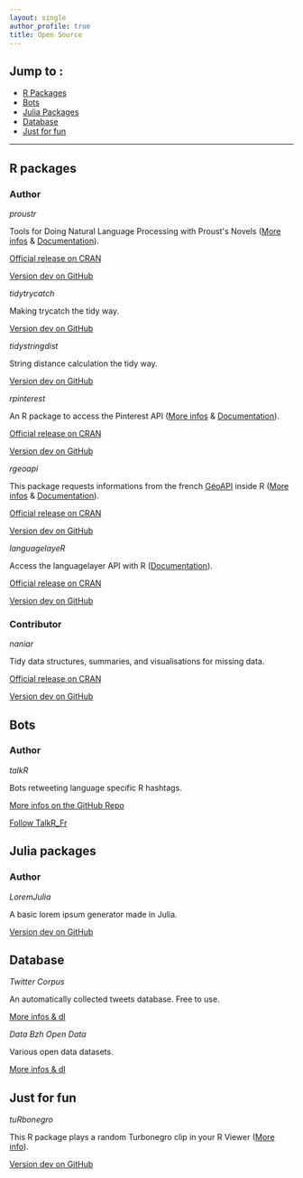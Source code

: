 ```yaml
---
layout: single
author_profile: true
title: Open Source
---
```


## Jump to : 

+ <a href="#rpackage">R Packages</a>
+ <a href="#bots">Bots</a>
+ <a href="#julia">Julia Packages</a>
+ <a href="#database">Database</a>
+ <a href="#fun">Just for fun</a>

___

<div id="rpackage"><h2>R packages</h2></div>

### Author

 _proustr_

Tools for Doing Natural Language Processing with Proust's Novels ([More infos](http://colinfay.me/proustr-package/) & [Documentation](https://cran.r-project.org/web/packages/proustr/proustr.pdf)).

[Official release on CRAN](https://cran.r-project.org/web/packages/proustr/index.html)

[Version dev on GitHub](https://github.com/ColinFay/proustr)

 _tidytrycatch_

Making trycatch the tidy way.

[Version dev on GitHub](https://github.com/ColinFay/tidytrycatch)

 _tidystringdist_

String distance calculation the tidy way.

[Version dev on GitHub](https://github.com/ColinFay/tidystringdist)


 _rpinterest_

An R package to access the Pinterest API ([More infos](https://colinfay.me/rpinterest-package-r/) & [Documentation](https://cran.r-project.org/web/packages/rpinterest/rpinterest.pdf)).

[Official release on CRAN](https://cran.r-project.org/web/packages/rpinterest/index.html)

[Version dev on GitHub](https://github.com/ColinFay/rpinterest)

 _rgeoapi_

This package requests informations from the french [GéoAPI](https://api.gouv.fr/api/geoapi.html) inside R ([More infos](https://colinfay.me/rgeoapi-v1/) & [Documentation](https://cran.r-project.org/web/packages/rgeoapi/rgeoapi.pdf)).

[Official release on CRAN](https://cran.r-project.org/web/packages/rgeoapi/index.html)

[Version dev on GitHub](https://github.com/ColinFay/rgeoapi)

 _languagelayeR_

Access the languagelayer API with R ([Documentation](https://cran.r-project.org/web/packages/languagelayeR/languagelayeR.pdf)).

[Official release on CRAN](https://cran.r-project.org/web/packages/languagelayeR/index.html)

[Version dev on GitHub](https://github.com/ColinFay/languagelayeR)

### Contributor

 _naniar_

Tidy data structures, summaries, and visualisations for missing data. 

[Official release on CRAN](https://cran.r-project.org/web/packages/naniar/index.html)

[Version dev on GitHub](https://github.com/njtierney/naniar)

<div id="bots"><h2>Bots</h2></div>

### Author 

 _talkR_

Bots retweeting language specific R hashtags. 

[More infos on the GitHub Repo](https://github.com/ColinFay/talkR)

[Follow TalkR_Fr](https://twitter.com/talkR_FR)

<div id="julia"><h2>Julia packages</h2></div>

### Author

 _LoremJulia_

A basic lorem ipsum generator made in Julia. 

[Version dev on GitHub](https://github.com/ColinFay/LoremJulia)

<div id="database"><h2>Database</h2></div>

 _Twitter Corpus_

An automatically collected tweets database. Free to use. 

[More infos & dl](https://github.com/ColinFay/twitter_corpus)

 _Data Bzh Open Data_

Various open data datasets. 

[More infos & dl](http://data-bzh.fr/open-data/)

<div id="fun"><h2>Just for fun </h2></div>

 _tuRbonegro_

This R package plays a random Turbonegro clip in your R Viewer ([More info](http://colinfay.me/rstats-turbonegro/)).

[Version dev on GitHub](https://github.com/ColinFay/tuRbonegro)

